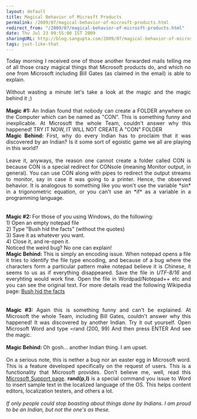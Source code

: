 ```yaml
---
layout: default
title: Magical Behavior of Microsft Products
permalink: /2009/07/magical-behavior-of-microsft-products.html
redirect_from: "/2009/07/magical-behavior-of-microsft-products.html"
date: Thu Jul 23 09:55:00 IST 2009
sharingURL: http://blog.sangupta.com/2009/07/magical-behavior-of-microsft-products.html
tags: just-like-that
---
```

<div align="justify">
    Today morning I received one of those another forwarded mails telling me of all those crazy magical things that Microsoft products do, and which no one from Microsoft including Bill Gates (as claimed in the email) is able to explain. 
    <br>
    <br>Without wasting a minute let's take a look at the magic and the magic behind it ;)
    <br>
    <br>
    <b>Magic #1: </b>An Indian found that nobody can create a FOLDER anywhere on the Computer which can be named as "CON". This is something funny and inexplicable. At Microsoft the whole Team, couldn't answer why this happened! TRY IT NOW, IT WILL NOT CREATE A "CON" FOLDER
    <br>
    <b>Magic Behind: </b>First, why do every Indian has to proclaim that it was discovered by an Indian? Is it some sort of egoistic game we all are playing in this world?
    <br>
    <br>Leave it, anyways, the reason one cannot create a folder called CON is because CON is a special redirect for CONsole (meaning Monitor output, in general). You can use CON along with pipes to redirect the output streams to monitor, say in case it was going to a printer. Hence, the observed behavior. It is analogous to something like you won't use the variable *sin* in a trigonometric equation, or you can't use an *if* as a variable in a programming language.
    <br>
    <br>
    <br>
    <b>Magic #2: </b>For those of you using Windows, do the following:
    <br>1) Open an empty notepad file
    <br>2) Type "Bush hid the facts" (without the quotes)
    <br>3) Save it as whatever you want.
    <br>4) Close it, and re-open it.
    <br>Noticed the weird bug? No one can explain!
    <br>
    <b>Magic Behind: </b> This is simply an encoding issue. When notepad opens a file it tries to identify the file type encoding, and because of a bug where the characters form a particular pattern make notepad believe it is Chinese, it seems to us as if everything disappeared. Save the file in 
    <i>UTF-8/16</i> and everyhting would work fine. Open the file in Wordpad/Notepad++ etc and you can see the original text. For more details read the following Wikipedia page: 
    <a href="http://en.wikipedia.org/wiki/Bush_hid_the_facts">Bush hid the facts</a>
    <br>
    <br>
    <br>
    <b>Magic #3: </b>Again this is something funny and can't be explained. At Microsoft the whole Team, including Bill Gates, couldn't answer why this happened! It was discovered by another Indian. Try it out yourself. Open Microsoft Word and type =rand (200, 99) And then press ENTER And see the magic.
    <br>
    <br>
    <b>Magic Behind: </b>Oh gosh... another Indian thing. I am upset.
    <br>
    <br>On a serious note, this is nether a bug nor an easter egg in Microsoft word. This is a feature developed specifically on the request of users. This is a functionality that Microsoft provides. Don't believe me, well, read this 
    <a href="http://support.microsoft.com/kb/212251">Microsoft Support page</a>. 
    <b>rand(p,l)</b> is a special command you issue to Word to insert sample text in the localized language of the OS. This helps content editors, localization testers, and others a lot.
    <br>
    <br>
    <i>If only people could stop boasting about things done by Indians. I am proud to be an Indian, but not the one's as these.</i>
    <br>
</div>
